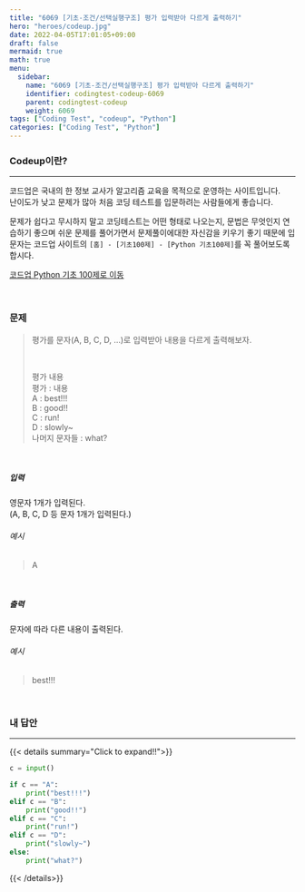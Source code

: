 ```yaml
---
title: "6069 [기초-조건/선택실행구조] 평가 입력받아 다르게 출력하기"
hero: "heroes/codeup.jpg"
date: 2022-04-05T17:01:05+09:00
draft: false
mermaid: true
math: true
menu:
  sidebar:
    name: "6069 [기초-조건/선택실행구조] 평가 입력받아 다르게 출력하기"
    identifier: codingtest-codeup-6069
    parent: codingtest-codeup
    weight: 6069
tags: ["Coding Test", "codeup", "Python"]
categories: ["Coding Test", "Python"]
---
```


### Codeup이란?
---
코드업은 국내의 한 정보 교사가 알고리즘 교육을 목적으로 운영하는 사이트입니다.\
난이도가 낮고 문제가 많아 처음 코딩 테스트를 입문하려는 사람들에게 좋습니다.

문제가 쉽다고 무시하지 말고 코딩테스트는 어떤 형태로 나오는지, 문법은 무엇인지 연습하기 좋으며 쉬운 문제를 풀어가면서 문제풀이에대한 자신감을 키우기 좋기 때문에 입문자는 코드업 사이트의 `[홈] - [기초100제] - [Python 기초100제]`를 꼭 풀어보도록 합시다.

[코드업 Python 기초 100제로 이동](https://codeup.kr/problemsetsol.php?psid=33)


&nbsp;

### 문제
> 평가를 문자(A, B, C, D, ...)로 입력받아 내용을 다르게 출력해보자.
> 
> &nbsp;
> 
> 평가 내용\
> 평가 : 내용\
> A : best!!!\
> B : good!!\
> C : run!\
> D : slowly~\
> 나머지 문자들 : what?

&nbsp;

##### 입력
영문자 1개가 입력된다.\
(A, B, C, D 등 문자 1개가 입력된다.)
###### 예시
> A

&nbsp;

##### 출력
문자에 따라 다른 내용이 출력된다.
###### 예시
> best!!!

&nbsp;

### 내 답안
---
{{< details summary="Click to expand!!">}}
```python
c = input()

if c == "A":
    print("best!!!")
elif c == "B":
    print("good!!")
elif c == "C":
    print("run!")
elif c == "D":
    print("slowly~")
else:
    print("what?")
```
{{< /details>}}